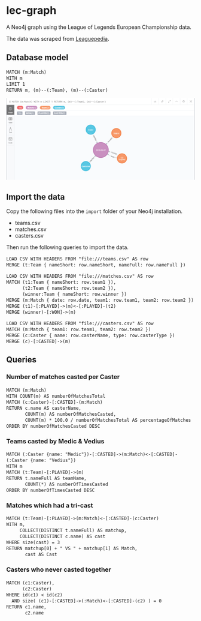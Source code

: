 # lec-graph

A Neo4j graph using the League of Legends European Championship data.

The data was scraped from [Leaguepedia](https://lol.gamepedia.com/League_of_Legends_Esports_Wiki).

## Database model

```
MATCH (m:Match)
WITH m
LIMIT 1
RETURN m, (m)--(:Team), (m)--(:Caster)
```

![Diagem](/img/database-model.png)

## Import the data

Copy the following files into the `import` folder of your Neo4j installation.

- teams.csv
- matches.csv
- casters.csv

Then run the following queries to import the data.

```
LOAD CSV WITH HEADERS FROM "file:///teams.csv" AS row
MERGE (t:Team { nameShort: row.nameShort, nameFull: row.nameFull })
```

```
LOAD CSV WITH HEADERS FROM "file:///matches.csv" AS row
MATCH (t1:Team { nameShort: row.team1 }),
      (t2:Team { nameShort: row.team2 }),
      (winner:Team { nameShort: row.winner })
MERGE (m:Match { date: row.date, team1: row.team1, team2: row.team2 })
MERGE (t1)-[:PLAYED]->(m)<-[:PLAYED]-(t2)
MERGE (winner)-[:WON]->(m)
```

```
LOAD CSV WITH HEADERS FROM "file:///casters.csv" AS row
MATCH (m:Match { team1: row.team1, team2: row.team2 })
MERGE (c:Caster { name: row.casterName, type: row.casterType })
MERGE (c)-[:CASTED]->(m)
```

## Queries

### Number of matches casted per Caster

```
MATCH (m:Match)
WITH COUNT(m) AS numberOfMatchesTotal
MATCH (c:Caster)-[:CASTED]-(m:Match)
RETURN c.name AS casterName, 
       COUNT(m) AS numberOfMatchesCasted, 
       COUNT(m) * 100.0 / numberOfMatchesTotal AS percentageOfMatches
ORDER BY numberOfMatchesCasted DESC
```

### Teams casted by Medic & Vedius

```
MATCH (:Caster {name: "Medic"})-[:CASTED]->(m:Match)<-[:CASTED]-(:Caster {name: "Vedius"})
WITH m
MATCH (t:Team)-[:PLAYED]->(m)
RETURN t.nameFull AS teamName, 
       COUNT(*) AS numberOfTimesCasted
ORDER BY numberOfTimesCasted DESC
```

### Matches which had a tri-cast

```
MATCH (t:Team)-[:PLAYED]->(m:Match)<-[:CASTED]-(c:Caster)
WITH m, 
     COLLECT(DISTINCT t.nameFull) AS matchup, 
     COLLECT(DISTINCT c.name) AS cast
WHERE size(cast) = 3
RETURN matchup[0] + " VS " + matchup[1] AS Match,
       cast AS Cast
```

### Casters who never casted together

```
MATCH (c1:Caster),
      (c2:Caster)
WHERE id(c1) < id(c2) 
  AND size( (c1)-[:CASTED]->(:Match)<-[:CASTED]-(c2) ) = 0
RETURN c1.name,
       c2.name
```
